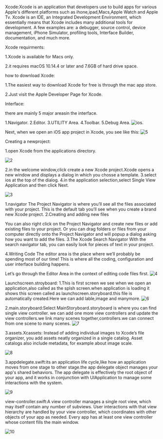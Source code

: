 # 
Xcode:Xcode is an application that developers use to build apps for various Apple's different platforms such as ihone,ipad,Macs,Apple Watch and Apple Tv.
Xcode is an IDE, an Integrated Development Environment, which essentially means that Xcode includes many additional tools for development. A few examples are: a debugger, source control, device management, iPhone Simulator, profiling tools, Interface Builder, documentation, and much more.

Xcode requirments:

1.Xcode is available for Macs only.

2.it requires macOS 10.14.4 or later and 7.6GB of hard drive space.

how to download Xcode:

1.The easiest way to download Xcode for free is through the mac app store.

2.Just visit the Apple Developer Page for Xcode.

Interface:

there are mainly 5 major areasin the interface.

1.Navigator.
2.Editor.
3.UTILITY Area.
4.Toolbar.
5.Debug Area.
![ios](https://user-images.githubusercontent.com/74370444/106992896-82643b80-679f-11eb-9f1e-31a5883b9027.PNG).

Next, when we open an iOS app project in Xcode, you see like this:
![5](https://user-images.githubusercontent.com/74370444/106997458-ef300380-67a8-11eb-9526-f459a3344010.PNG)



Creating a newproject:

1.open Xcode from the applications directory.


![2](https://user-images.githubusercontent.com/74370444/106995483-04a32e80-67a5-11eb-8107-dadc55d84325.PNG)


2.in the welcome window,click create a new Xcode project.Xcode opens a new window and displays a dialog in which you chosse a template.
3.select ios at the top of the dialog.
4.in the application selection,select Single View Application and then click Next.


![3](https://user-images.githubusercontent.com/74370444/106995587-3a481780-67a5-11eb-9a2e-0c4aec9729d8.PNG)

1.navigator
The Project Navigator is where you’ll see all the files associated with your project. This is the default tab you’ll see when you create a brand new Xcode project.
2.Creating and adding new files

You can also right click on the Project Navigator and create new files or add existing files to your project. Or you can drag folders or files from your computer directly onto the Project Navigator and will popup a dialog asking how you want to add the files.
3.The Xcode Search Navigator
With the search navigator tab, you can easily look for pieces of text in your project.

4.Writing Code
The editor area is the place where we’ll probably be spending most of our time! This is where all the coding, configuration and user interface building happens.

Let’s go through the Editor Area in the context of editing code files first.
![4](https://user-images.githubusercontent.com/74370444/106997670-4b932300-67a9-11eb-8c03-8a967e6312f3.PNG)

Launchscreen.stroyboard:
1.This is first screen we see when we open an application,also called as the splsh screen.when application is loading it shows this screen called as launchscreen.storyboard.this file is automatically created.Here we can add lable,image and manymore.
![6](https://user-images.githubusercontent.com/74370444/107005760-31137680-67b6-11eb-923a-80a1e97f65a6.PNG)


2.main.storyboard:Select MainStoryboard.storyboard is where you can find single view controller. we can add one more view controllers and update the view controllers.we link many scenes together,controllers.we can connect from one scene to many scenes.
![7](https://user-images.githubusercontent.com/74370444/107005773-353f9400-67b6-11eb-9eaf-3dd89e74dde8.PNG)

3.assets.Xcassets: Instead of adding individual images to Xcode’s file organizer, you add assets neatly organized in a single catalog. Asset catalogs also include metadata, for example about image scale.


![8](https://user-images.githubusercontent.com/74370444/107005783-37a1ee00-67b6-11eb-9cbc-194804629d7f.PNG)


3.appdelegate.swift:its an application life cycle,like how an application moves from one stage to other stage.the app delegate object manages your app's shared behaviors. The app delegate is effectively the root object of your app, and it works in conjunction with UIApplication to manage some interactions with the system.

![9](https://user-images.githubusercontent.com/74370444/107005793-3cff3880-67b6-11eb-910a-695847dfcc28.PNG)

view-controller.swift:A view controller manages a single root view, which may itself contain any number of subviews. User interactions with that view hierarchy are handled by your view controller, which coordinates with other objects of your app as needed. Every app has at least one view controller whose content fills the main window.


![10](https://user-images.githubusercontent.com/74370444/107006757-a0d63100-67b7-11eb-9ed0-48dcecd77894.PNG)






